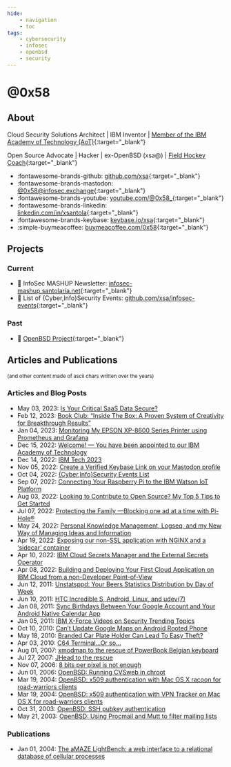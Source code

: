 ```yaml
---
hide:
    - navigation
    - toc
tags:
    - cybersecurity
    - infosec
    - openbsd
    - security
---
```

# @0x58

## About

Cloud Security Solutions Architect | IBM Inventor | [Member of the IBM Academy of Technology (AoT)](https://0x58.medium.com/welcome-you-have-been-appointed-to-our-ibm-academy-of-technology-6affff1c2bdc){:target="_blank"}

Open Source Advocate | Hacker | ex-OpenBSD (xsa@) | [Field Hockey Coach](https://www.x14s.com){:target="_blank"}

- :fontawesome-brands-github: [github.com/xsa](https://github.com/xsa){:target="_blank"}
- :fontawesome-brands-mastodon: [@0x58@infosec.exchange](https://infosec.exchange/@0x58){:target="_blank"}
- :fontawesome-brands-youtube: [youtube.com/@0x58_](https://youtube.com/@0x58_){:target="_blank"}
- :fontawesome-brands-linkedin: [linkedin.com/in/xsantola](https://linkedin.com/in/xsantola){:target="_blank"}
- :fontawesome-brands-keybase: [keybase.io/xsa](https://keybase.io/xsa){:target="_blank"}
- :simple-buymeacoffee: [buymeacoffee.com/0x58](https://buymeacoffee.com/0x58){:target="_blank"}

## Projects

### Current

- :incoming_envelope: InfoSec MASHUP Newsletter: [infosec-mashup.santolaria.net](https://infosec-mashup.santolaria.net){:target="_blank"}
- :calendar: List of {Cyber,Info}Security Events: [github.com/xsa/infosec-events](https://github.com/xsa/infosec-events){:target="_blank"}

### Past

- :blowfish: [OpenBSD Project](https://www.openbsd.org){:target="_blank"}

## Articles and Publications
<small>(and other content made of ascii chars written over the years)</small>

### Articles and Blog Posts
- May 03, 2023: [Is Your Critical SaaS Data Secure?](https://securityintelligence.com/posts/is-your-critical-saas-data-secure/)
- Feb 12, 2023: [Book Club: “Inside The Box: A Proven System of Creativity for Breakthrough Results”](https://0x58.medium.com/book-club-inside-the-box-a-proven-system-of-creativity-for-breakthrough-results-ac788a49b311)
- Jan 04, 2023: [Monitoring My EPSON XP-8600 Series Printer using Prometheus and Grafana](https://0x58.medium.com/monitoring-my-epson-xp-8600-series-printer-using-prometheus-and-grafana-26d95f5d449d)
- Dec 15, 2022: [Welcome! — You have been appointed to our IBM Academy of Technology](https://0x58.medium.com/welcome-you-have-been-appointed-to-our-ibm-academy-of-technology-6affff1c2bdc)
- Dec 14, 2022: [IBM Tech 2023](https://0x58.medium.com/ibm-tech-2023-9e4f79731e67)
- Nov 05, 2022: [Create a Verified Keybase Link on your Mastodon profile](https://0x58.medium.com/create-a-verified-keybase-link-on-your-mastodon-profile-218c17e5e28c)
- Oct 04, 2022: [{Cyber,Info}Security Events List](https://0x58.medium.com/cyber-info-security-events-list-2650185762c1)
- Sep 07, 2022: [Connecting Your Raspberry Pi to the IBM Watson IoT Platform](https://0x58.medium.com/connecting-your-raspberry-pi-to-the-ibm-watson-iot-platform-d0d0734cefe4)
- Aug 03, 2022: [Looking to Contribute to Open Source? My Top 5 Tips to Get Started](https://0x58.medium.com/looking-to-contribute-to-open-source-my-top-5-tips-to-get-started-c9b769818b4b)
- Jul 07, 2022: [Protecting the Family —Blocking one ad at a time with Pi-Hole®](https://0x58.medium.com/protecting-the-family-blocking-one-ad-at-a-time-with-pi-hole-6f89b17e0344)
- May 24, 2022: [Personal Knowledge Management, Logseq, and my New Way of Managing Ideas and Information](https://0x58.medium.com/every-day-a-journal-page-is-automagically-created-for-you-so-youre-ready-to-roll-e126664af6b5)
- Apr 19, 2022: [Exposing our non-SSL application with NGINX and a ‘sidecar’ container](https://0x58.medium.com/exposing-our-non-ssl-application-with-nginx-and-a-sidecar-container-ea3230d23a5)
- Apr 10, 2022: [IBM Cloud Secrets Manager and the External Secrets Operator](https://0x58.medium.com/ibm-cloud-secrets-manager-and-the-external-secrets-operator-1c94234993b6)
- Apr 08, 2022: [Building and Deploying Your First Cloud Application on IBM Cloud from a non-Developer Point-of-View](https://0x58.medium.com/building-and-deploying-your-first-cloud-application-on-ibm-cloud-from-a-non-developer-point-of-view-89905b9a24a1)
- Jun 12, 2011: [Unstatsppd: Your Beers Statistics Distribution by Day of Week](articles/unstatsppd-your-beers-statistics.md)
- Jun 10, 2011: [HTC Incredible S, Android, Linux, and udev(7)](articles/htc-incredible-s-android-linux-and-udev.md)
- Jan 08, 2011: [Sync Birthdays Between Your Google Account and Your Android Native Calendar App](articles/sync-birthdays-between-your-google.md)
- Jan 05, 2011: [IBM X-Force Videos on Security Trending Topics](articles/ibm-x-force-videos-on-security-trending.md)
- Oct 10, 2010: [Can’t Update Google Maps on Android Rooted Phone](articles/cant-update-google-maps-on-android.md)
- May 18, 2010: [Branded Car Plate Holder Can Lead To Easy Theft?](articles/branded-car-plate-holder-can-lead-to.md)
- Apr 03, 2010: [C64 Terminal...Or so...](articles/c64-terminal-or-so.md)
- Aug 01, 2007: [xmodmap to the rescue of PowerBook Belgian keyboard](articles/xmodmap-to-rescue-of-powerbook-belgian.md)
- Jul 27, 2007: [JHead to the rescue](articles/jhead-to-rescue.md)
- Nov 07, 2006: [8 bits per pixel is not enough](articles/8-bits-per-pixel-is-not-enough.md)
- Jun 01, 2006: [OpenBSD: Running CVSweb in chroot](articles/openbsd-cvsweb-in-chroot.md)
- Mar 19, 2004: [OpenBSD: x509 authentication with Mac OS X racoon for road-warriors clients](https://github.com/xsa/openbsd-vpn-configs/blob/main/openbsd-macosx-racoon)
- Mar 19, 2004: [OpenBSD: x509 authentication with VPN Tracker on Mac OS X for road-warriors clients](https://github.com/xsa/openbsd-vpn-configs/blob/main/openbsd-macosx-vpntracker)
- Oct 31, 2003: [OpenBSD: SSH pubkey authentication](articles/openbsd-ssh-pubkey-auth.md)
- May 21, 2003: [OpenBSD: Using Procmail and Mutt to filter mailing lists](articles/openbsd-procmail-mutt.md)

### Publications
- Jan 01, 2004: [The aMAZE LightBench: a web interface to a relational database of cellular processes](https://pubmed.ncbi.nlm.nih.gov/14681453/)